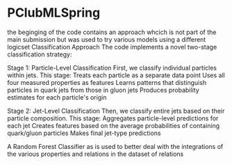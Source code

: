 # PClubMLSpring
the beginging of the code contains an approach whcich is not part of the main submission but was used to try various models using a different logicset
Classification Approach
The code implements a novel two-stage classification strategy:

Stage 1: Particle-Level Classification
First, we classify individual particles within jets. This stage:
Treats each particle as a separate data point
Uses all four measured properties as features
Learns patterns that distinguish particles in quark jets from those in gluon jets
Produces probability estimates for each particle's origin

Stage 2: Jet-Level Classification
Then, we classify entire jets based on their particle composition. This stage:
Aggregates particle-level predictions for each jet
Creates features based on the average probabilities of containing quark/gluon particles
Makes final jet-type predictions

A Random Forest Classifier as is used to better deal with the integrations of the various properties and relations in the dataset of relations
